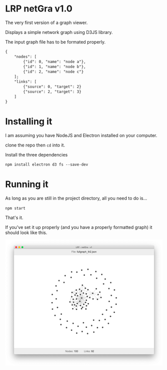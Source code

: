 # LRP netGra v1.0

The very first version of a graph viewer.

Displays a simple network graph using D3JS library.

The input graph file has to be formated properly.

    {
        "nodes": [
            {"id": 0, "name": "node a"},
            {"id": 1, "name": "node b"},
            {"id": 2, "name": "node c"}
        ];
        "links": [
            {"source": 0, "target": 2}
            {"source": 2, "target": 3}
        ]
    }

# Installing it

I am assuming you have NodeJS and Electron installed on your computer.

clone the repo then `cd` into it.

Install the three dependencies

    npm install electron d3 fs --save-dev

# Running it

As long as you are still in the project directory, all you need to do is...

 `npm start`

That's it.

If you've set it up properly (and you have a properly formatted graph) it should look like this.

![LRP netGra preview](preview.png)
